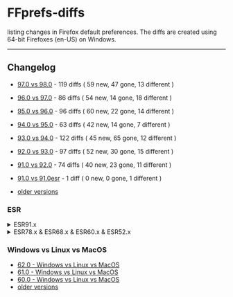 # FFprefs-diffs
listing changes in Firefox default preferences. The diffs are created using 64-bit Firefoxes (en-US) on Windows.

___

## Changelog

* [97.0 vs 98.0](https://github.com/earthlng/FFprefs-diffs/blob/master/diffs/9x/diff-v97.0-vs-v98.0.log.js "97.0 vs 98.0") - 119 diffs ( 59 new, 47 gone, 13 different )

* [96.0 vs 97.0](https://github.com/earthlng/FFprefs-diffs/blob/master/diffs/9x/diff-v96.0-vs-v97.0.log.js "96.0 vs 97.0") - 86 diffs ( 54 new, 14 gone, 18 different )

* [95.0 vs 96.0](https://github.com/earthlng/FFprefs-diffs/blob/master/diffs/9x/diff-v95.0-vs-v96.0.log.js "95.0 vs 96.0") - 96 diffs ( 60 new, 22 gone, 14 different )

* [94.0 vs 95.0](https://github.com/earthlng/FFprefs-diffs/blob/master/diffs/9x/diff-v94.0-vs-v95.0.log.js "94.0 vs 95.0") - 63 diffs ( 42 new, 14 gone, 7 different )

* [93.0 vs 94.0](https://github.com/earthlng/FFprefs-diffs/blob/master/diffs/9x/diff-v93.0-vs-v94.0.log.js "93.0 vs 94.0") - 122 diffs ( 45 new, 65 gone, 12 different )

* [92.0 vs 93.0](https://github.com/earthlng/FFprefs-diffs/blob/master/diffs/9x/diff-v92.0-vs-v93.0.log.js "92.0 vs 93.0") - 97 diffs ( 52 new, 30 gone, 15 different )

* [91.0 vs 92.0](https://github.com/earthlng/FFprefs-diffs/blob/master/diffs/9x/diff-v91.0-vs-v92.0.log.js "91.0 vs 92.0") - 74 diffs ( 40 new, 23 gone, 11 different )

* [91.0 vs 91.0esr](https://github.com/earthlng/FFprefs-diffs/blob/master/diffs/9x/diff-v91.0-vs-v91.0esr.log.js "91.0 vs 91.0 ESR") - 1 diff ( 0 new, 0 gone, 1 different )

* [older versions](https://github.com/earthlng/FFprefs-diffs/tree/master/diffs)


### ESR

<details><summary>ESR91.x</summary><p>

* 91.6.0esr vs 91.7.0esr - no changes

* [91.5.0esr vs 91.6.0esr](https://github.com/earthlng/FFprefs-diffs/blob/master/diffs/ESR/diff-v91.5.0esr-vs-v91.6.0esr.log.js "91.5.0esr vs 91.6.0esr") - 3 diffs ( 0 new, 0 gone, 3 different )

* 91.4.0esr vs 91.5.0esr - no changes

* [91.3.0esr vs 91.4.0esr](https://github.com/earthlng/FFprefs-diffs/blob/master/diffs/ESR/diff-v91.3.0esr-vs-v91.4.0esr.log.js "91.3.0esr vs 91.4.0esr") - 4 diffs ( 2 new, 1 gone, 1 different )

* [91.2.0esr vs 91.3.0esr](https://github.com/earthlng/FFprefs-diffs/blob/master/diffs/ESR/diff-v91.2.0esr-vs-v91.3.0esr.log.js "91.2.0esr vs 91.3.0esr") - 5 diffs ( 1 new, 0 gone, 4 different )

* 91.1.0esr vs 91.2.0esr - no changes

* [91.0esr vs 91.1.0esr](https://github.com/earthlng/FFprefs-diffs/blob/master/diffs/ESR/diff-v91.0esr-vs-v91.1.0esr.log.js "91.0esr vs 91.1.0esr") - 7 diffs ( 7 new, 0 gone, 0 different )

* [78.15.0esr vs 91.0esr](https://github.com/earthlng/FFprefs-diffs/blob/master/diffs/ESR/diff-v78.15.0esr-vs-v91.0esr.log.js "78.15.0esr vs 91.0esr") - 898 diffs ( 520 new, 251 gone, 127 different )

</p></details>

<details><summary>ESR78.x & ESR68.x & ESR60.x & ESR52.x</summary><p>

* 78.14.0esr vs 78.15.0esr - no changes

* [78.13.0esr vs 78.14.0esr](https://github.com/earthlng/FFprefs-diffs/blob/master/diffs/ESR/diff-v78.13.0esr-vs-v78.14.0esr.log.js "78.13.0esr vs 78.14.0esr") - 1 diff ( 1 new, 0 gone, 0 different )
 
* [78.12.0esr vs 78.13.0esr](https://github.com/earthlng/FFprefs-diffs/blob/master/diffs/ESR/diff-v78.12.0esr-vs-v78.13.0esr.log.js "78.12.0esr vs 78.13.0esr") - 1 diff ( 1 new, 0 gone, 0 different )
 
* 78.11.0esr vs 78.12.0esr - no changes

* 78.10.0esr vs 78.11.0esr - no changes

* [78.9.0esr vs 78.10.0esr](https://github.com/earthlng/FFprefs-diffs/blob/master/diffs/ESR/diff-v78.9.0esr-vs-v78.10.0esr.log.js "78.9.0esr vs 78.10.0esr") - 1 diff ( 1 new, 0 gone, 0 different )

* 78.8.0esr vs 78.9.0esr - no changes

* [78.7.0esr vs 78.8.0esr](https://github.com/earthlng/FFprefs-diffs/blob/master/diffs/ESR/diff-v78.7.0esr-vs-v78.8.0esr.log.js "78.7.0esr vs 78.8.0esr") - 3 diffs ( 1 new, 0 gone, 2 different )

* 78.6.0esr vs 78.7.0esr - no changes

* [78.5.0esr vs 78.6.0esr](https://github.com/earthlng/FFprefs-diffs/blob/master/diffs/ESR/diff-v78.5.0esr-vs-v78.6.0esr.log.js "78.5.0esr vs 78.6.0esr") - 1 diff ( 0 new, 0 gone, 1 different )

* [78.4.0esr vs 78.5.0esr](https://github.com/earthlng/FFprefs-diffs/blob/master/diffs/ESR/diff-v78.4.0esr-vs-v78.5.0esr.log.js "78.4.0esr vs 78.5.0esr") - 1 diff ( 1 new, 0 gone, 0 different )

* 78.3.0esr vs 78.4.0esr - no changes

* 78.2.0esr vs 78.3.0esr - no changes

* [78.1.0esr vs 78.2.0esr](https://github.com/earthlng/FFprefs-diffs/blob/master/diffs/ESR/diff-v78.1.0esr-vs-v78.2.0esr.log.js "78.1.0esr vs 78.2.0esr") - 4 diffs ( 1 new, 0 gone, 3 different )

* [78.0esr vs 78.1.0esr](https://github.com/earthlng/FFprefs-diffs/blob/master/diffs/ESR/diff-v78.0esr-vs-v78.1.0esr.log.js "78.0esr vs 78.1.0esr") - 6 diffs ( 3 new, 2 gone, 1 different )

* [68.12.0esr vs 78.0esr](https://github.com/earthlng/FFprefs-diffs/blob/master/diffs/ESR/diff-v68.12.0esr-vs-v78.0esr.log.js "68.12.0esr vs 78.0esr") - 1093 diffs ( 762 new, 214 gone, 117 different )

**ESR68.x**
 
* 68.11.0esr vs 68.12.0esr - no changes

* 68.10.0esr vs 68.11.0esr - no changes

* 68.9.0esr vs 68.10.0esr - no changes

* 68.8.0esr vs 68.9.0esr - no changes

* [68.7.0esr vs 68.8.0esr](https://github.com/earthlng/FFprefs-diffs/blob/master/diffs/ESR/diff-v68.7.0esr-vs-v68.8.0esr.log.js "68.7.0esr vs 68.8.0esr") - 1 diff ( 0 new, 0 gone, 1 different )

* 68.6.0esr vs 68.7.0esr - no changes

* 68.5.0esr vs 68.6.0esr - no changes

* 68.4.0esr vs 68.5.0esr - no changes

* [68.3.0esr vs 68.4.0esr](https://github.com/earthlng/FFprefs-diffs/blob/master/diffs/ESR/diff-v68.3.0esr-vs-v68.4.0esr.log.js "68.3.0esr vs 68.4.0esr") - 2 diffs ( 1 new, 0 gone, 1 different )

* [68.2.0esr vs 68.3.0esr](https://github.com/earthlng/FFprefs-diffs/blob/master/diffs/ESR/diff-v68.2.0esr-vs-v68.3.0esr.log.js "68.2.0esr vs 68.3.0esr") - 2 diffs ( 0 new, 0 gone, 2 different )

* 68.1.0esr vs 68.2.0esr - no changes

* [68.0esr vs 68.1.0esr](https://github.com/earthlng/FFprefs-diffs/blob/master/diffs/ESR/diff-v68.0esr-vs-v68.1.0esr.log.js "68.0esr vs 68.1.0esr") - 8 diffs ( 7 new, 0 gone, 1 different )

* [60.9.0esr vs 68.0esr](https://github.com/earthlng/FFprefs-diffs/blob/master/diffs/ESR/diff-v60.9.0esr-vs-v68.0esr-full.log.js "60.9.0esr vs 68.0esr") - 1083 diffs ( 675 new, 328 gone, 80 different )

**ESR60.x**

* 60.8.0esr vs 60.9.0esr - no changes

* [60.7.0esr vs 60.8.0esr](https://github.com/earthlng/FFprefs-diffs/blob/master/diffs/ESR/diff-v60.7.0esr-vs-v60.8.0esr.log.js "60.7.0esr vs 60.8.0esr") - 13 diffs ( 1 new, 12 gone, 0 different )

* 60.6.0esr vs 60.7.0esr - no changes

* [60.5.0esr vs 60.6.0esr](https://github.com/earthlng/FFprefs-diffs/blob/master/diffs/ESR/diff-v60.5.0esr-vs-v60.6.0esr.log.js "60.5.0esr vs 60.6.0esr") - 8 diffs ( 1 new, 0 gone, 7 different )

* 60.4.0esr vs 60.5.0esr - no changes

* 60.3.0esr vs 60.4.0esr - no changes

* 60.2.0esr vs 60.3.0esr - no changes

* 60.1.0esr vs 60.2.0esr - no changes

* [60.0esr vs 60.1.0esr](https://github.com/earthlng/FFprefs-diffs/blob/master/diffs/ESR/diff-v60.0esr-vs-v60.1.0esr.log.js "60.0esr vs 60.1.0esr") - 3 diffs ( 0 new, 1 gone, 2 different )

* [52.9.0esr vs 60.0esr](https://github.com/earthlng/FFprefs-diffs/blob/master/diffs/ESR/diff-v52.9.0esr-vs-v60.0esr.log.js "52.9.0esr vs 60.0esr") - 1203 diffs ( 674 new, 322 gone, 207 different )

**ESR52.x**

* 52.8.0esr vs 52.9.0esr - no changes

* 52.7.0esr vs 52.8.0esr - no changes

* [52.6.0esr vs 52.7.0esr](https://github.com/earthlng/FFprefs-diffs/blob/master/diffs/ESR/diff-v52.6.0esr-vs-v52.7.0esr.log.js "52.6.0esr vs 52.7.0esr") - 2 diffs ( 0 new, 1 gone, 1 different )

* [52.5.0esr vs 52.6.0esr](https://github.com/earthlng/FFprefs-diffs/blob/master/diffs/ESR/diff-v52.5.0esr-vs-v52.6.0esr.log.js "52.5.0esr vs 52.6.0esr") - 5 diffs ( 1 new, 1 gone, 3 different )

* 52.4.0esr vs 52.5.0esr - no changes

* 52.3.0esr vs 52.4.0esr - no changes

* [52.2.0esr vs 52.3.0esr](https://github.com/earthlng/FFprefs-diffs/blob/master/diffs/ESR/diff-v52.2.0esr-vs-v52.3.0esr.log.js "52.2.0esr vs 52.3.0esr") - 1 diff ( 0 new, 0 gone, 1 different )

* [52.1.0esr vs 52.2.0esr](https://github.com/earthlng/FFprefs-diffs/blob/master/diffs/ESR/diff-v52.1.0esr-vs-v52.2.0esr.log.js "52.1.0esr vs 52.2.0esr") - 3 diffs ( 3 new, 0 gone, 0 different )
  
* [52.0esr vs 52.1.0esr](https://github.com/earthlng/FFprefs-diffs/blob/master/diffs/ESR/diff-v52.0esr-vs-v52.1.0esr.log.js "52.0esr vs 52.1.0esr") - 2 diffs ( 0 new, 0 gone, 2 different )

</p></details>

### Windows vs Linux vs MacOS

* [62.0 - Windows vs Linux vs MacOS](https://earthlng.github.io/FFprefs-diffs/Firefox-v62.0.html)
* [61.0 - Windows vs Linux vs MacOS](https://earthlng.github.io/FFprefs-diffs/Firefox-v61.0.html)
* [60.0 - Windows vs Linux vs MacOS](https://earthlng.github.io/FFprefs-diffs/Firefox-v60.0.html)
* [older versions](https://earthlng.github.io/FFprefs-diffs/index.html)

